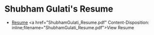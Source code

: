 # Shubham Gulati's Resume

* [Resume](https://iamshgulati.github.io/resume/)
<a href="ShubhamGulati_Resume.pdf" Content-Disposition: inline;filename="ShubhamGulati_Resume.pdf">View Resume</a>
<!-- * [Cover Letter](https://github.com/shubhamgulati91/resume/raw/main/ShubhamGulati_Cover_Letter.pdf) -->

<!-- ## Résumé Preview

| Résumé -- Page. 1 |
|:---:|
| [![Résumé](https://raw.githubusercontent.com/shubhamgulati91/resume/main/images/ShubhamGulati_Resume_Page_1.png)](https://raw.githubusercontent.com/shubhamgulati91/resume/main/ShubhamGulati_Resume.pdf)  |

| Résumé -- Page. 2 |
|:---:|
| [![Résumé](https://raw.githubusercontent.com/shubhamgulati91/resume/main/images/ShubhamGulati_Resume_Page_2.png)](https://raw.githubusercontent.com/shubhamgulati91/resume/main/ShubhamGulati_Resume.pdf)  |

## Cover Letter Preview

| Cover Letter -- Page. 1 |
|:---:|
| [![Résumé](https://raw.githubusercontent.com/shubhamgulati91/resume/main/images/ShubhamGulati_Cover_Letter.png)](https://raw.githubusercontent.com/shubhamgulati91/resume/main/ShubhamGulati_Cover_Letter.pdf)  | -->
